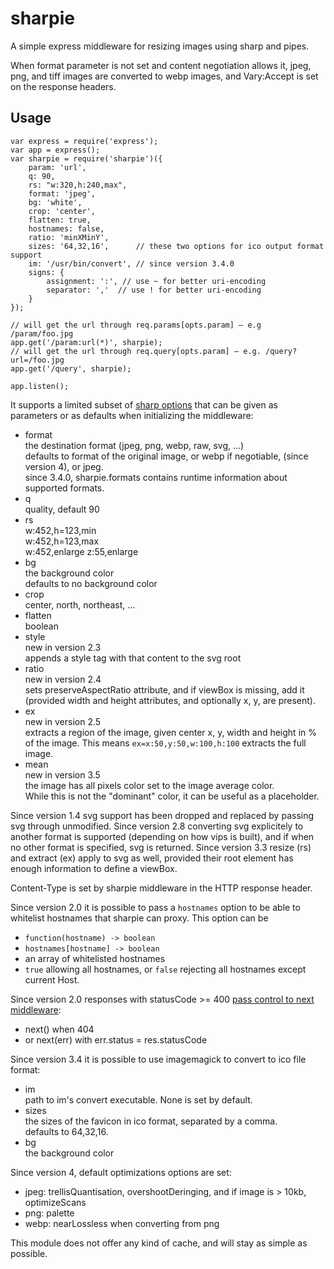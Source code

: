 sharpie
=======

A simple express middleware for resizing images using sharp and pipes.

When format parameter is not set and content negotiation allows it,
jpeg, png, and tiff images are converted to webp images, and Vary:Accept is set
on the response headers.


Usage
-----

```
var express = require('express');
var app = express();
var sharpie = require('sharpie')({
	param: 'url',
	q: 90,
	rs: "w:320,h:240,max",
	format: 'jpeg',
	bg: 'white',
	crop: 'center',
	flatten: true,
	hostnames: false,
	ratio: 'minXMinY',
	sizes: '64,32,16',      // these two options for ico output format support
	im: '/usr/bin/convert', // since version 3.4.0
	signs: {
		assignment: ':', // use ~ for better uri-encoding
		separator: ','  // use ! for better uri-encoding
	}
});

// will get the url through req.params[opts.param] – e.g /param/foo.jpg
app.get('/param:url(*)', sharpie);
// will get the url through req.query[opts.param] – e.g. /query?url=/foo.jpg
app.get('/query', sharpie);

app.listen();
```

It supports a limited subset of [sharp options](http://sharp.dimens.io)
that can be given as parameters or as defaults when initializing
the middleware:

* format  
  the destination format (jpeg, png, webp, raw, svg, ...)  
  defaults to format of the original image, or webp if negotiable, (since
  version 4), or jpeg.  
  since 3.4.0, sharpie.formats contains runtime information about supported formats.
* q  
  quality, default 90
* rs  
  w:452,h=123,min  
  w:452,h=123,max  
  w:452,enlarge
  z:55,enlarge
* bg  
  the background color  
  defaults to no background color
* crop  
  center, north, northeast, ...
* flatten  
  boolean
* style  
  new in version 2.3  
  appends a style tag with that content to the svg root
* ratio  
  new in version 2.4  
  sets preserveAspectRatio attribute, and if viewBox is missing, add it  
  (provided width and height attributes, and optionally x, y, are present).
* ex  
  new in version 2.5  
  extracts a region of the image, given center x, y, width and height in % of the
  image. This means `ex=x:50,y:50,w:100,h:100` extracts the full image.
* mean  
  new in version 3.5  
  the image has all pixels color set to the image average color.  
  While this is not the "dominant" color, it can be useful as a placeholder.

Since version 1.4 svg support has been dropped and replaced by passing svg
through unmodified.
Since version 2.8 converting svg explicitely to another format is supported
(depending on how vips is built), and if when no other format is specified,
svg is returned.
Since version 3.3 resize (rs) and extract (ex) apply to svg as well, provided
their root element has enough information to define a viewBox.

Content-Type is set by sharpie middleware in the HTTP response header.

Since version 2.0 it is possible to pass a `hostnames` option to be able to whitelist
hostnames that sharpie can proxy. This option can be
- `function(hostname) -> boolean`
- `hostnames[hostname] -> boolean`
- an array of whitelisted hostnames
- `true` allowing all hostnames, or `false` rejecting all hostnames except current Host.

Since version 2.0 responses with statusCode >= 400
[pass control to next middleware](https://github.com/kapouer/sharpie/pull/4):
- next() when 404
- or next(err) with err.status = res.statusCode

Since version 3.4 it is possible to use imagemagick to convert to ico file format:
* im  
  path to im's convert executable. None is set by default.
* sizes  
  the sizes of the favicon in ico format, separated by a comma.  
  defaults to 64,32,16.
* bg  
  the background color

Since version 4, default optimizations options are set:
- jpeg: trellisQuantisation, overshootDeringing, and if image is > 10kb,
optimizeScans
- png: palette
- webp: nearLossless when converting from png

This module does not offer any kind of cache, and will stay as simple as
possible.

